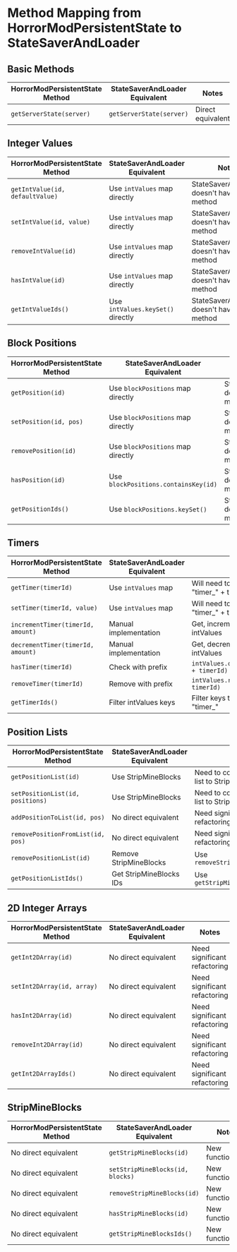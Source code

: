 # Method Mapping from HorrorModPersistentState to StateSaverAndLoader

## Basic Methods

| HorrorModPersistentState Method | StateSaverAndLoader Equivalent | Notes |
|--------------------------------|-------------------------------|-------|
| `getServerState(server)` | `getServerState(server)` | Direct equivalent |

## Integer Values

| HorrorModPersistentState Method | StateSaverAndLoader Equivalent | Notes |
|--------------------------------|-------------------------------|-------|
| `getIntValue(id, defaultValue)` | Use `intValues` map directly | StateSaverAndLoader doesn't have a direct method |
| `setIntValue(id, value)` | Use `intValues` map directly | StateSaverAndLoader doesn't have a direct method |
| `removeIntValue(id)` | Use `intValues` map directly | StateSaverAndLoader doesn't have a direct method |
| `hasIntValue(id)` | Use `intValues` map directly | StateSaverAndLoader doesn't have a direct method |
| `getIntValueIds()` | Use `intValues.keySet()` directly | StateSaverAndLoader doesn't have a direct method |

## Block Positions

| HorrorModPersistentState Method | StateSaverAndLoader Equivalent | Notes |
|--------------------------------|-------------------------------|-------|
| `getPosition(id)` | Use `blockPositions` map directly | StateSaverAndLoader doesn't have a direct method |
| `setPosition(id, pos)` | Use `blockPositions` map directly | StateSaverAndLoader doesn't have a direct method |
| `removePosition(id)` | Use `blockPositions` map directly | StateSaverAndLoader doesn't have a direct method |
| `hasPosition(id)` | Use `blockPositions.containsKey(id)` | StateSaverAndLoader doesn't have a direct method |
| `getPositionIds()` | Use `blockPositions.keySet()` | StateSaverAndLoader doesn't have a direct method |

## Timers

| HorrorModPersistentState Method | StateSaverAndLoader Equivalent | Notes |
|--------------------------------|-------------------------------|-------|
| `getTimer(timerId)` | Use `intValues` map | Will need to use a prefix like "timer_" + timerId |
| `setTimer(timerId, value)` | Use `intValues` map | Will need to use a prefix like "timer_" + timerId |
| `incrementTimer(timerId, amount)` | Manual implementation | Get, increment, set using intValues |
| `decrementTimer(timerId, amount)` | Manual implementation | Get, decrement, set using intValues |
| `hasTimer(timerId)` | Check with prefix | `intValues.containsKey("timer_" + timerId)` |
| `removeTimer(timerId)` | Remove with prefix | `intValues.remove("timer_" + timerId)` |
| `getTimerIds()` | Filter intValues keys | Filter keys that start with "timer_" |

## Position Lists

| HorrorModPersistentState Method | StateSaverAndLoader Equivalent | Notes |
|--------------------------------|-------------------------------|-------|
| `getPositionList(id)` | Use StripMineBlocks | Need to convert position list to StripMineBlocks |
| `setPositionList(id, positions)` | Use StripMineBlocks | Need to convert position list to StripMineBlocks |
| `addPositionToList(id, pos)` | No direct equivalent | Need significant refactoring |
| `removePositionFromList(id, pos)` | No direct equivalent | Need significant refactoring |
| `removePositionList(id)` | Remove StripMineBlocks | Use `removeStripMineBlocks(id)` |
| `getPositionListIds()` | Get StripMineBlocks IDs | Use `getStripMineBlocksIds()` |

## 2D Integer Arrays

| HorrorModPersistentState Method | StateSaverAndLoader Equivalent | Notes |
|--------------------------------|-------------------------------|-------|
| `getInt2DArray(id)` | No direct equivalent | Need significant refactoring |
| `setInt2DArray(id, array)` | No direct equivalent | Need significant refactoring |
| `hasInt2DArray(id)` | No direct equivalent | Need significant refactoring |
| `removeInt2DArray(id)` | No direct equivalent | Need significant refactoring |
| `getInt2DArrayIds()` | No direct equivalent | Need significant refactoring |

## StripMineBlocks 

| HorrorModPersistentState Method | StateSaverAndLoader Equivalent | Notes |
|--------------------------------|-------------------------------|-------|
| No direct equivalent | `getStripMineBlocks(id)` | New functionality |
| No direct equivalent | `setStripMineBlocks(id, blocks)` | New functionality |
| No direct equivalent | `removeStripMineBlocks(id)` | New functionality |
| No direct equivalent | `hasStripMineBlocks(id)` | New functionality |
| No direct equivalent | `getStripMineBlocksIds()` | New functionality |